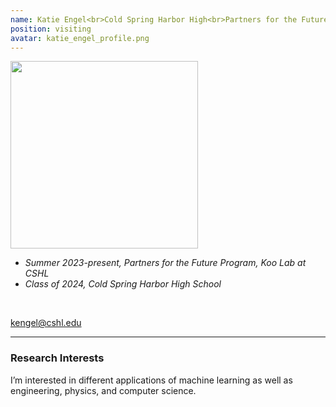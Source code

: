 ```yaml
---
name: Katie Engel<br>Cold Spring Harbor High<br>Partners for the Future<br>Since 2023<br><br>
position: visiting
avatar: katie_engel_profile.png
---
```


<img width="300" src="{{site.baseurl}}/images/people/{{page.avatar}}" data-action="zoom">
<br>

- _Summer 2023-present, Partners for the Future Program, Koo Lab at CSHL_ <br>
- _Class of 2024, Cold Spring Harbor High School_ <br>

<br>

<a href="mailto:kengel@cshl.edu"><i class="fa fa-envelope-o"></i> kengel@cshl.edu</a><br>

<hr>

### Research Interests

I’m interested in different applications of machine learning as well as engineering, physics, and computer science.

<br>
<br>
<br>

&nbsp;
&nbsp;
&nbsp;
&nbsp;
&nbsp;
&nbsp;
&nbsp;
&nbsp;
&nbsp;
&nbsp;
&nbsp;
&nbsp;
&nbsp;
&nbsp;
&nbsp;
&nbsp;
&nbsp;
&nbsp;
&nbsp;
&nbsp;
&nbsp;
&nbsp;
&nbsp;
&nbsp;

